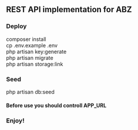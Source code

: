 ## REST API implementation for ABZ

### Deploy
composer install<br/>
cp .env.example .env<br/>
php artisan key:generate<br/>
php artisan migrate<br/>
php artisan storage:link<br/>

### Seed
php artisan db:seed<br/>

#### Before use you should controll APP_URL
### Enjoy!